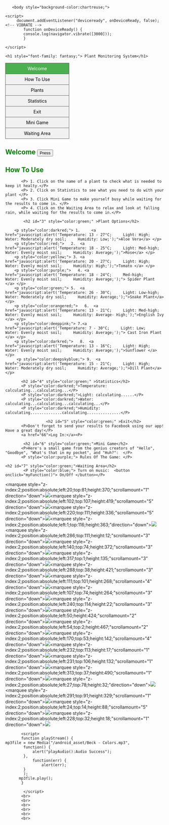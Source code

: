 <!DOCTYPE html>

<html>
    
       <body style="background-color:chartreuse;">
           
<head>
            
<style>
    
ul {
    list-style-type: none;
    margin: 0;
    padding: 0;
    width: 200px;
    background-color: #f1f1f1;
    border: 1px solid #555;
}

li a {
    display: block;
    color: #000;
    padding: 8px 16px;
    text-decoration: none;
}

li {
    text-align: center;
    border-bottom: 1px solid #555;
}

li:last-child {
    border-bottom: none;
}

li a.active {
    background-color: #4CAF50;
    color: white;
}

li a:hover:not(.active) {
    background-color: #555;
    color: white;
}
    
</style>
    
    <script> 
         document.addEventListener("deviceready", onDeviceReady, false);    <!-- VIBRATE -->
            function onDeviceReady() {
            console.log(navigator.vibrate([3000]));
            }

    </script>
    
</head>
           
<body>

    <h1 style="font-family: fantasy;"> Plant Monitoring System</h1>
    
<p></p>

<ul>
  <li><a class="active" href="#1">Welcome</a></li>
  <li><a href="#2">How To Use</a></li>
  <li><a href="#3">Plants</a></li>
    <li><a href="#4">Statistics</a></li>
    <li><a href="#5">Exit</a></li>
  <li><a href="#6">Mini Game</a></li>
  <li><a href="#7">Waiting Area</a></li>  
</ul>

</body>     
           <h2 id="1" style="color:green;" >Welcome  <button onclick="myFunction()"> Press </button></h2> 
           

<p id="demo"></p>
           <script>
           
                      function myFunction() {    <!-- Checks the clock / Welcome-->
    var hour = new Date().getHours(); 
    var greeting;
                              
    if (hour < 18) {
        greeting = "Good day! Welcome to Dans, Nicks, And Jims Plant MS app. We hope that your stay will be comfortable and we hope to see you back very soon!";
    } else {
        greeting = "Good evening! Welcome to Dans, Nicks, And Jims Plant MS app. We hope that your stay will be comfortable and we hope to see you back very soon!";
    }
                             
    document.getElementById("demo").innerHTML = greeting;
        
}   
           </script>
           <h2 id="2" style="color:green;" >How To Use</h2> 
           
           <P> 1. Click on the name of a plant to check what is needed to keep it healty.</P>
           <P> 2. Click on Statistics to see what you need to do with your plant </P>
           <P> 3. Click Mini Game to make yourself busy while waiting for the results to come in. </P>
           <P> 4. Click on the Waiting Area to relax and look at falling rain, while waiting for the results to come in.</P>
           
            <h2 id="3" style="color:green;" >Plant Options</h2> 
             
        <p style="color:darkred;"> 1.     <a href="javascript:alert('Temperature: 13 - 27°C;     Light: High;     Water: Moderately dry soil;     Humidity: Low;');">Aloe Vera</a> </p>  
        <p style="color:red;">   2.  <a href="javascript:alert('Temperature: 18 - 25°C;     Light: Med-high;     Water: Evenly moist soil;     Humidity: Average;');">Rose</a> </p>  
        <p style="color:yellow;"> 3. <a href="javascript:alert('Temperature: 20 - 27°C;     Light: High;     Water: Evenly moist soil;     Humidity: High;');">Tomato </a> </p>  
        <p style="color:purple;">   4. <a href="javascript:alert('Temperature: 18 - 24°C;     Med-high;     Water: Evenly moist soil;     Humidity: Average;');"> Spider Plant </a> </p>  
        <p style="color:green;"> 5.  <a href="javascript:alert('Temperature: 26 - 30°C;     Light: Low-high;     Water: Moderately dry soil;     Humidity: Average;');">Snake Plant</a> </p>  
        <p style="color:orangered;">   6.  <a href="javascript:alert('Temperature: 13 - 21°C;     Light: Med-high;     Water: Evenly moist soil;     Humidity: Average- High;');">English Ivy </a> </p>  
        <p style="color:deeppink;"> 7.<a href="javascript:alert('Temperature: 7 - 30°C;     Light: Low;     Water: Evenly moist soil;     Humidity: Average;');"> Cast Iron Plant </a> </p>  
        <p style="color:darkred;">   8.  <a href="javascript:alert('Temperature: 13 - 16°C;     Light: High;     Water: Evenly moist soil;     Humidity: Average;');">Sunflower </a> </p>  
         <p style="color:deepskyblue;"> 9.  <a href="javascript:alert('Temperature: 15 - 21°C;     Light: High;     Water: Moderately dry soil;     Humidity: Average;');">Dill Plant</a> </p>  
           
           <h2 id="4" style="color:green;" >Statistics</h2> 
           <P style="color:darkred;">Temperature: calculating...calculating...</P>
           <P style="color:darkred;">Light: calculating......</P>
           <P style="color:darkred;">Water: calculating...calculating...calculating...</P>
           <P style="color:darkred;">Humidity: calculating..............calculating...............</P>
           
                      <h2 id="5" style="color:green;" >Exit</h2> 
           <P>Don't forget to send your results to Facebook using our app! Have a great day!</P>
           <a href="66">Log In:</a><P>
           
            <h2 id="6" style="color:green;">Mini Game</h2> 
           <P>Here's a small game from the genius creators of "Hello", "Goodbye", "What's that in my pocket", and "Huh?":  </P>
           <P style="color:purple;"> Rules Of The Game: </P>
               
    <h2 id="7" style="color:green;">Waiting Area</h2> 
            <P style="color:blue;"> Turn on music:  <button onclick="myFunction()"> On/Off </button></P>
          
<marquee style="z-index:2;position:absolute;left:20;top:81;height:370;"scrollamount="1" direction="down"><img src="http://www.transparentpng.com/thumb/raindrops/raindrops-png-transparent-image--3.png" /></marquee><marquee style="z-index:2;position:absolute;left:102;top:107;height:419;"scrollamount="5" direction="down"><img src="http://www.transparentpng.com/thumb/raindrops/raindrops-png-transparent-image--3.png" /></marquee><marquee style="z-index:2;position:absolute;left:220;top:111;height:336;"scrollamount="5" direction="down"><img src="http://www.transparentpng.com/thumb/raindrops/raindrops-png-transparent-image--3.png" /></marquee><marquee style="z-index:2;position:absolute;left:1;top:116;height:363;"direction="down"><img src="http://www.transparentpng.com/thumb/raindrops/raindrops-png-transparent-image--3.png" /></marquee><marquee style="z-index:2;position:absolute;left:286;top:111;height:12;"scrollamount="3" direction="down"><img src="http://www.transparentpng.com/thumb/raindrops/raindrops-png-transparent-image--3.png" /></marquee><marquee style="z-index:2;position:absolute;left:140;top:74;height:372;"scrollamount="3" direction="down"><img src="http://www.transparentpng.com/thumb/raindrops/raindrops-png-transparent-image--3.png" /></marquee><marquee style="z-index:2;position:absolute;left:317;top:1;height:135;"scrollamount="3" direction="down"><img src="http://www.transparentpng.com/thumb/raindrops/raindrops-png-transparent-image--3.png" /></marquee><marquee style="z-index:2;position:absolute;left:288;top:38;height:421;"scrollamount="3" direction="down"><img src="http://www.transparentpng.com/thumb/raindrops/raindrops-png-transparent-image--3.png" /></marquee><marquee style="z-index:2;position:absolute;left:111;top:101;height:268;"scrollamount="4" direction="down"><img src="http://www.transparentpng.com/thumb/raindrops/raindrops-png-transparent-image--3.png" /></marquee><marquee style="z-index:2;position:absolute;left:107;top:74;height:264;"scrollamount="3" direction="down"><img src="http://www.transparentpng.com/thumb/raindrops/raindrops-png-transparent-image--3.png" /></marquee><marquee style="z-index:2;position:absolute;left:240;top:114;height:22;"scrollamount="3" direction="down"><img src="http://www.transparentpng.com/thumb/raindrops/raindrops-png-transparent-image--3.png" /></marquee><marquee style="z-index:2;position:absolute;left:50;height:424;"scrollamount="2" direction="down"><img src="http://www.transparentpng.com/thumb/raindrops/raindrops-png-transparent-image--3.png" /></marquee><marquee style="z-index:2;position:absolute;left:54;top:2;height:467;"scrollamount="2" direction="down"><img src="http://www.transparentpng.com/thumb/raindrops/raindrops-png-transparent-image--3.png" /></marquee><marquee style="z-index:2;position:absolute;left:170;top:53;height:142;"scrollamount="4" direction="down"><img src="http://www.transparentpng.com/thumb/raindrops/raindrops-png-transparent-image--3.png" /></marquee><marquee style="z-index:2;position:absolute;left:232;top:113;height:17;"scrollamount="1" direction="down"><img src="http://www.transparentpng.com/thumb/raindrops/raindrops-png-transparent-image--3.png" /></marquee><marquee style="z-index:2;position:absolute;left:231;top:106;height:132;"scrollamount="1" direction="down"><img src="http://www.transparentpng.com/thumb/raindrops/raindrops-png-transparent-image--3.png" /></marquee><marquee style="z-index:2;position:absolute;left:313;top:37;height:490;"scrollamount="1" direction="down"><img src="http://www.transparentpng.com/thumb/raindrops/raindrops-png-transparent-image--3.png" /></marquee><marquee style="z-index:2;position:absolute;left:27;top:78;height:32;"direction="down"><img src="http://www.transparentpng.com/thumb/raindrops/raindrops-png-transparent-image--3.png" /></marquee><marquee style="z-index:2;position:absolute;left:291;top:91;height:329;"scrollamount="1" direction="down"><img src="http://www.transparentpng.com/thumb/raindrops/raindrops-png-transparent-image--3.png" /></marquee><marquee style="z-index:2;position:absolute;left:24;top:14;height:88;"scrollamount="5" direction="down"><img src="http://www.transparentpng.com/thumb/raindrops/raindrops-png-transparent-image--3.png" /></marquee><marquee style="z-index:2;position:absolute;left:228;top:32;height:18;"scrollamount="1" direction="down"><img src="http://www.transparentpng.com/thumb/raindrops/raindrops-png-transparent-image--3.png" /></marquee>
           
           <script> 
           function playStream() {
    mp3file = new Media("/android_asset/Beck - Colors.mp3",
            function() {
                alert("playAudio():Audio Success");
            },
                function(err) {
                    alert(err);
            }
            );
          mp3file.play();
           }
               
            </script>    
           <br>
           <br>
           <br>
           <br>
           <br>
           <br>

    
</html>
